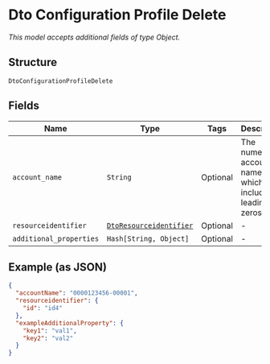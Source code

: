 
# Dto Configuration Profile Delete

*This model accepts additional fields of type Object.*

## Structure

`DtoConfigurationProfileDelete`

## Fields

| Name | Type | Tags | Description |
|  --- | --- | --- | --- |
| `account_name` | `String` | Optional | The numeric account name, which must include leading zeros |
| `resourceidentifier` | [`DtoResourceidentifier`](../../doc/models/dto-resourceidentifier.md) | Optional | - |
| `additional_properties` | `Hash[String, Object]` | Optional | - |

## Example (as JSON)

```json
{
  "accountName": "0000123456-00001",
  "resourceidentifier": {
    "id": "id4"
  },
  "exampleAdditionalProperty": {
    "key1": "val1",
    "key2": "val2"
  }
}
```

